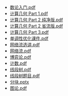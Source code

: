 - [数论入门.pdf](数论入门.pdf) [](https://www.luogu.com.cn/training/572684)
- [计算几何 Part 1.pdf](计算几何Part1.pdf)
- [计算几何 Part 2 纯净版.pdf](计算几何Part2纯净版.pdf)
- [计算几何 Part 2 省流版.pdf](计算几何Part2省流版.pdf) [](https://www.luogu.com.cn/training/572792)
- [计算几何 Part 3.pdf](计算几何Part3.pdf) [](https://www.luogu.com.cn/training/572775)
- [单调性优化课件.pdf](单调性优化课件.pdf)
- [网络流选讲.pdf](网络流选讲.pdf)
- [网络流.pdf](网络流.pdf) [](https://www.luogu.com.cn/training/572748)
- [博弈论.pdf](博弈论.pdf) [](https://www.luogu.com.cn/training/572681)
- [计数.pdf](计数.pdf) [](https://www.luogu.com.cn/training/571747)
- [线段树.pdf](线段树.pdf) [](https://www.luogu.com.cn/training/574049)
- [线段树题目.pdf](线段树题目.pdf)
- [分块.pptx](分块.pptx)
- [图论.pdf](图论.pdf)
